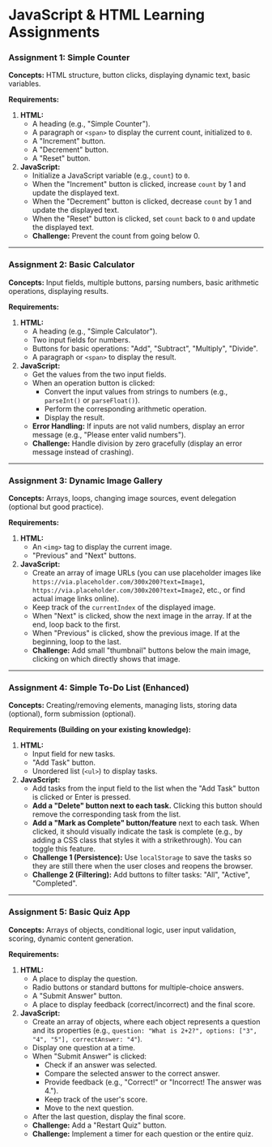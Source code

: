 # JavaScript & HTML Learning Assignments


### Assignment 1: Simple Counter

**Concepts:** HTML structure, button clicks, displaying dynamic text, basic variables.

**Requirements:**

1.  **HTML:**
    * A heading (e.g., "Simple Counter").
    * A paragraph or `<span>` to display the current count, initialized to `0`.
    * A "Increment" button.
    * A "Decrement" button.
    * A "Reset" button.
2.  **JavaScript:**
    * Initialize a JavaScript variable (e.g., `count`) to `0`.
    * When the "Increment" button is clicked, increase `count` by 1 and update the displayed text.
    * When the "Decrement" button is clicked, decrease `count` by 1 and update the displayed text.
    * When the "Reset" button is clicked, set `count` back to `0` and update the displayed text.
    * **Challenge:** Prevent the count from going below 0.

---

### Assignment 2: Basic Calculator

**Concepts:** Input fields, multiple buttons, parsing numbers, basic arithmetic operations, displaying results.

**Requirements:**

1.  **HTML:**
    * A heading (e.g., "Simple Calculator").
    * Two input fields for numbers.
    * Buttons for basic operations: "Add", "Subtract", "Multiply", "Divide".
    * A paragraph or `<span>` to display the result.
2.  **JavaScript:**
    * Get the values from the two input fields.
    * When an operation button is clicked:
        * Convert the input values from strings to numbers (e.g., `parseInt()` or `parseFloat()`).
        * Perform the corresponding arithmetic operation.
        * Display the result.
    * **Error Handling:** If inputs are not valid numbers, display an error message (e.g., "Please enter valid numbers").
    * **Challenge:** Handle division by zero gracefully (display an error message instead of crashing).

---

### Assignment 3: Dynamic Image Gallery

**Concepts:** Arrays, loops, changing image sources, event delegation (optional but good practice).

**Requirements:**

1.  **HTML:**
    * An `<img>` tag to display the current image.
    * "Previous" and "Next" buttons.
2.  **JavaScript:**
    * Create an array of image URLs (you can use placeholder images like `https://via.placeholder.com/300x200?text=Image1`, `https://via.placeholder.com/300x200?text=Image2`, etc., or find actual image links online).
    * Keep track of the `currentIndex` of the displayed image.
    * When "Next" is clicked, show the next image in the array. If at the end, loop back to the first.
    * When "Previous" is clicked, show the previous image. If at the beginning, loop to the last.
    * **Challenge:** Add small "thumbnail" buttons below the main image, clicking on which directly shows that image.

---

### Assignment 4: Simple To-Do List (Enhanced)

**Concepts:** Creating/removing elements, managing lists, storing data (optional), form submission (optional).

**Requirements (Building on your existing knowledge):**

1.  **HTML:**
    * Input field for new tasks.
    * "Add Task" button.
    * Unordered list (`<ul>`) to display tasks.
2.  **JavaScript:**
    * Add tasks from the input field to the list when the "Add Task" button is clicked or Enter is pressed.
    * **Add a "Delete" button next to each task.** Clicking this button should remove the corresponding task from the list.
    * **Add a "Mark as Complete" button/feature** next to each task. When clicked, it should visually indicate the task is complete (e.g., by adding a CSS class that styles it with a strikethrough). You can toggle this feature.
    * **Challenge 1 (Persistence):** Use `localStorage` to save the tasks so they are still there when the user closes and reopens the browser.
    * **Challenge 2 (Filtering):** Add buttons to filter tasks: "All", "Active", "Completed".

---

### Assignment 5: Basic Quiz App

**Concepts:** Arrays of objects, conditional logic, user input validation, scoring, dynamic content generation.

**Requirements:**

1.  **HTML:**
    * A place to display the question.
    * Radio buttons or standard buttons for multiple-choice answers.
    * A "Submit Answer" button.
    * A place to display feedback (correct/incorrect) and the final score.
2.  **JavaScript:**
    * Create an array of objects, where each object represents a question and its properties (e.g., `question: "What is 2+2?", options: ["3", "4", "5"], correctAnswer: "4"`).
    * Display one question at a time.
    * When "Submit Answer" is clicked:
        * Check if an answer was selected.
        * Compare the selected answer to the correct answer.
        * Provide feedback (e.g., "Correct!" or "Incorrect! The answer was 4.").
        * Keep track of the user's score.
        * Move to the next question.
    * After the last question, display the final score.
    * **Challenge:** Add a "Restart Quiz" button.
    * **Challenge:** Implement a timer for each question or the entire quiz.